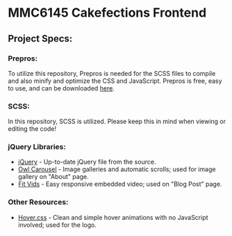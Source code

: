 # MMC6145 Cakefections Frontend

## Project Specs:

### Prepros:

To utilize this repository, Prepros is needed for the SCSS files to compile and also minify and optimize the CSS and JavaScript. Prepros is free, easy to use, and can be downloaded [here](https://prepros.io/).

### SCSS:

In this repository, SCSS is utilized. Please keep this in mind when viewing or editing the code!

### jQuery Libraries:
* [jQuery](http://jquery.com/) - Up-to-date jQuery file from the source.
* [Owl Carousel](https://owlcarousel2.github.io/OwlCarousel2/) - Image galleries and automatic scrolls; used for image gallery on "About" page.
* [Fit Vids](http://fitvidsjs.com/) - Easy responsive embedded video; used on "Blog Post" page.

### Other Resources:
* [Hover.css](http://ianlunn.github.io/Hover/) - Clean and simple hover animations with no JavaScript involved; used for the logo.

